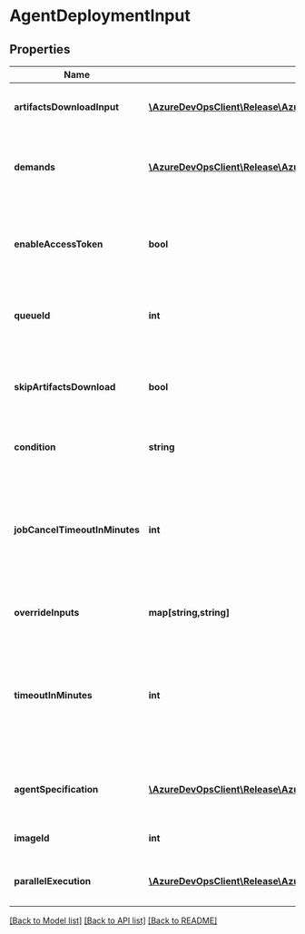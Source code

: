 # AgentDeploymentInput

## Properties
Name | Type | Description | Notes
------------ | ------------- | ------------- | -------------
**artifactsDownloadInput** | [**\AzureDevOpsClient\Release\AzureDevOpsClient\Release\Model\ArtifactsDownloadInput**](ArtifactsDownloadInput.md) | Artifacts that downloaded during job execution. | [optional] 
**demands** | [**\AzureDevOpsClient\Release\AzureDevOpsClient\Release\Model\Demand[]**](Demand.md) | List demands that needs to meet to execute the job. | [optional] 
**enableAccessToken** | **bool** | Indicates whether to include access token in deployment job or not. | [optional] 
**queueId** | **int** | Id of the pool on which job get executed. | [optional] 
**skipArtifactsDownload** | **bool** | Indicates whether artifacts downloaded while job execution or not. | [optional] 
**condition** | **string** | Gets or sets the job condition. | [optional] 
**jobCancelTimeoutInMinutes** | **int** | Gets or sets the job cancel timeout in minutes for deployment which are cancelled by user for this release environment. | [optional] 
**overrideInputs** | **map[string,string]** | Gets or sets the override inputs. | [optional] 
**timeoutInMinutes** | **int** | Gets or sets the job execution timeout in minutes for deployment which are queued against this release environment. | [optional] 
**agentSpecification** | [**\AzureDevOpsClient\Release\AzureDevOpsClient\Release\Model\AgentSpecification**](AgentSpecification.md) | Specification for an agent on which a job gets executed. | [optional] 
**imageId** | **int** | Gets or sets the image ID. | [optional] 
**parallelExecution** | [**\AzureDevOpsClient\Release\AzureDevOpsClient\Release\Model\ExecutionInput**](ExecutionInput.md) | Gets or sets the parallel execution input. | [optional] 

[[Back to Model list]](../README.md#documentation-for-models) [[Back to API list]](../README.md#documentation-for-api-endpoints) [[Back to README]](../README.md)


